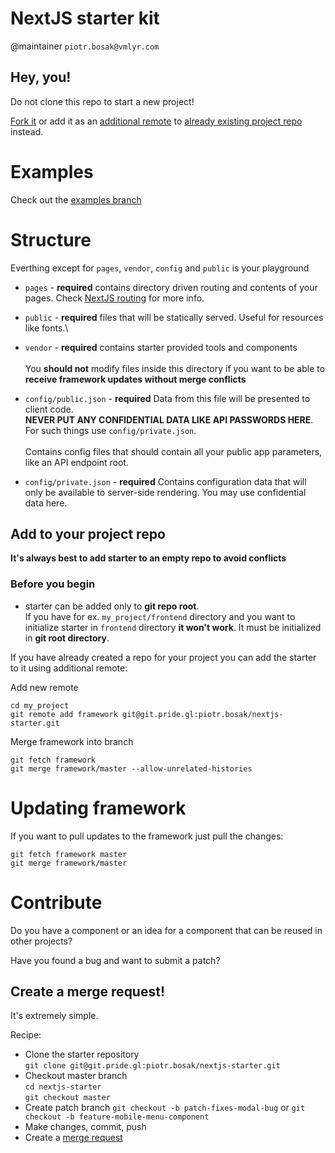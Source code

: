 # NextJS starter kit

@maintainer `piotr.bosak@vmlyr.com`

## Hey, you!

Do not clone this repo to start a new project!

[Fork it](https://git.pride.gl/piotr.bosak/nextjs-starter/-/forks/new) or add it as an [additional remote](#add-to-your-project-repo) to [already existing project repo](#add-to-your-project-repo) instead.

# Examples
Check out the [examples branch](https://git.pride.gl/piotr.bosak/nextjs-starter/-/tree/examples)

# Structure
Everthing except for `pages`, `vendor`, `config` and `public` is your playground

* `pages` - **required** contains directory driven routing and contents of your pages. Check [NextJS routing](https://nextjs.org/docs/routing/introduction) for more info.

* `public` - **required** files that will be statically served. Useful for resources like fonts.\

* `vendor` - **required** contains starter provided tools and components\
\
You **should not** modify files inside this directory if you want to be able to **receive framework updates without merge conflicts**

* `config/public.json` - **required** Data from this file will be presented to client code. \
**NEVER PUT ANY CONFIDENTIAL DATA LIKE API PASSWORDS HERE**.\
For such things use `config/private.json`.\
\
Contains config files that should contain all your public app parameters, like an API endpoint root.
 
* `config/private.json` - **required** Contains configuration data that will only be available to server-side rendering. You may use confidential data here. 

## Add to your project repo
**It's always best to add starter to an empty repo to avoid conflicts**

### Before you begin
* starter can be added only to **git repo root**. \
If you have for ex. `my_project/frontend` directory and you want to initialize starter in `frontend` directory **it won't work**\.
It must be initialized in **git root directory**.

If you have already created a repo for your project you can add the starter to it using additional remote:

Add new remote
```
cd my_project
git remote add framework git@git.pride.gl:piotr.bosak/nextjs-starter.git
```

Merge framework into branch
```
git fetch framework
git merge framework/master --allow-unrelated-histories
``` 

# Updating framework
If you want to pull updates to the framework just pull the changes:
```
git fetch framework master
git merge framework/master
```

# Contribute
Do you have a component or an idea for a component that can be reused in other projects?

Have you found a bug and want to submit a patch?

## Create a merge request!

It's extremely simple.

Recipe:
* Clone the starter repository \
`git clone git@git.pride.gl:piotr.bosak/nextjs-starter.git`
* Checkout master branch\
`cd nextjs-starter`\
`git checkout master`
* Create patch branch
`git checkout -b patch-fixes-modal-bug`
or
`git checkout -b feature-mobile-menu-component`
* Make changes, commit, push
* Create a [merge request](https://git.pride.gl/piotr.bosak/nextjs-starter/-/merge_requests/new?merge_request%5Bsource_project_id%5D=1310&merge_request%5Btarget_branch%5D=master&merge_request%5Btarget_project_id%5D=1310)
